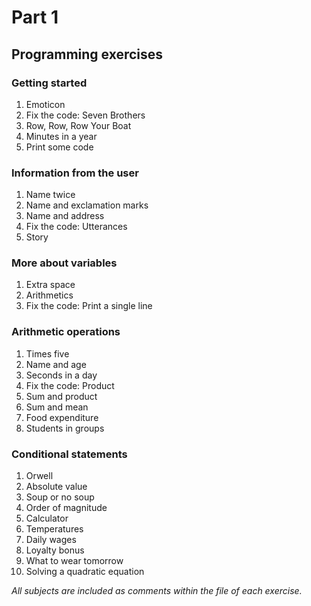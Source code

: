 # Part 1
## Programming exercises
### Getting started
1. Emoticon
2. Fix the code: Seven Brothers
3. Row, Row, Row Your Boat
4. Minutes in a year
5. Print some code
### Information from the user
1. Name twice
2. Name and exclamation marks
3. Name and address
4. Fix the code: Utterances
5. Story
### More about variables
1. Extra space
2. Arithmetics
3. Fix the code: Print a single line
### Arithmetic operations
1. Times five
2. Name and age
3. Seconds in a day
4. Fix the code: Product
5. Sum and product
6. Sum and mean
7. Food expenditure
8. Students in groups
### Conditional statements
1. Orwell
2. Absolute value
3. Soup or no soup
4. Order of magnitude
5. Calculator
6. Temperatures
7. Daily wages
8. Loyalty bonus
9. What to wear tomorrow
10. Solving a quadratic equation

*All subjects are included as comments within the file of each exercise.*
